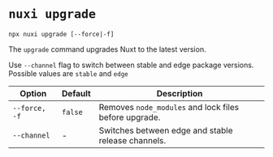 # `nuxi upgrade`

```{bash}
npx nuxi upgrade [--force|-f]
```

The `upgrade` command upgrades Nuxt to the latest version.

Use `--channel` flag to switch between stable and edge package versions. Possible values are `stable` and `edge`

Option        | Default          | Description
-------------------------|-----------------|------------------
`--force, -f` | `false` | Removes `node_modules` and lock files before upgrade.
`--channel` | - | Switches between edge and stable release channels.
